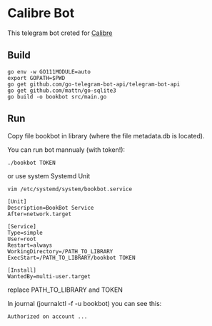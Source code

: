 # Calibre Bot

This telegram bot creted for [Calibre](https://calibre-ebook.com)

## Build

```
go env -w GO111MODULE=auto
export GOPATH=$PWD
go get github.com/go-telegram-bot-api/telegram-bot-api
go get github.com/mattn/go-sqlite3
go build -o bookbot src/main.go
```


## Run

Copy file bookbot in library (where the file metadata.db is located).

You can run bot mannualy (with token!):
```
./bookbot TOKEN
```

or use system Systemd Unit

```
vim /etc/systemd/system/bookbot.service
```

```
[Unit]
Description=BookBot Service
After=network.target

[Service]
Type=simple
User=root
Restart=always
WorkingDirectory=/PATH_TO_LIBRARY
ExecStart=/PATH_TO_LIBRARY/bookbot TOKEN

[Install]
WantedBy=multi-user.target
```
replace PATH_TO_LIBRARY and TOKEN

In journal (journalctl -f -u bookbot) you can see this:
```
Authorized on account ...
```
